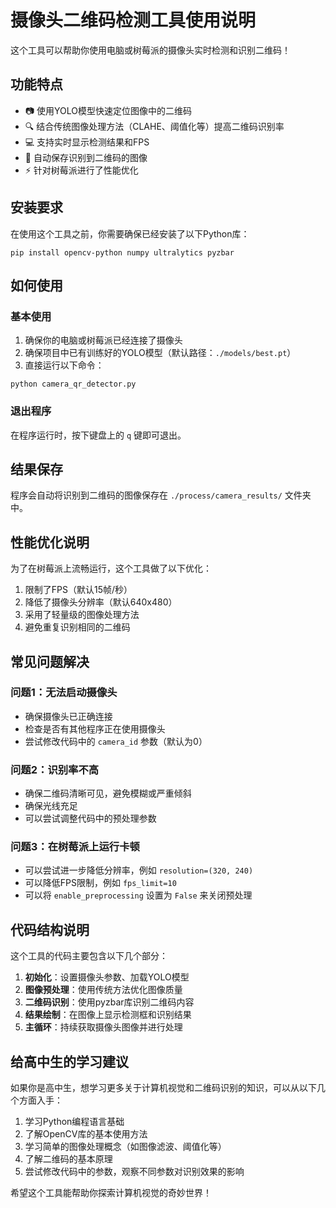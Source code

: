 # 摄像头二维码检测工具使用说明

这个工具可以帮助你使用电脑或树莓派的摄像头实时检测和识别二维码！

## 功能特点

- 📷 使用YOLO模型快速定位图像中的二维码
- 🔍 结合传统图像处理方法（CLAHE、阈值化等）提高二维码识别率
- 💻 支持实时显示检测结果和FPS
- 💾 自动保存识别到二维码的图像
- ⚡ 针对树莓派进行了性能优化

## 安装要求

在使用这个工具之前，你需要确保已经安装了以下Python库：

```
pip install opencv-python numpy ultralytics pyzbar
```

## 如何使用

### 基本使用

1. 确保你的电脑或树莓派已经连接了摄像头
2. 确保项目中已有训练好的YOLO模型（默认路径：`./models/best.pt`）
3. 直接运行以下命令：

```
python camera_qr_detector.py
```

### 退出程序

在程序运行时，按下键盘上的 `q` 键即可退出。

## 结果保存

程序会自动将识别到二维码的图像保存在 `./process/camera_results/` 文件夹中。

## 性能优化说明

为了在树莓派上流畅运行，这个工具做了以下优化：

1. 限制了FPS（默认15帧/秒）
2. 降低了摄像头分辨率（默认640x480）
3. 采用了轻量级的图像处理方法
4. 避免重复识别相同的二维码

## 常见问题解决

### 问题1：无法启动摄像头

- 确保摄像头已正确连接
- 检查是否有其他程序正在使用摄像头
- 尝试修改代码中的 `camera_id` 参数（默认为0）

### 问题2：识别率不高

- 确保二维码清晰可见，避免模糊或严重倾斜
- 确保光线充足
- 可以尝试调整代码中的预处理参数

### 问题3：在树莓派上运行卡顿

- 可以尝试进一步降低分辨率，例如 `resolution=(320, 240)`
- 可以降低FPS限制，例如 `fps_limit=10`
- 可以将 `enable_preprocessing` 设置为 `False` 来关闭预处理

## 代码结构说明

这个工具的代码主要包含以下几个部分：

1. **初始化**：设置摄像头参数、加载YOLO模型
2. **图像预处理**：使用传统方法优化图像质量
3. **二维码识别**：使用pyzbar库识别二维码内容
4. **结果绘制**：在图像上显示检测框和识别结果
5. **主循环**：持续获取摄像头图像并进行处理

## 给高中生的学习建议

如果你是高中生，想学习更多关于计算机视觉和二维码识别的知识，可以从以下几个方面入手：

1. 学习Python编程语言基础
2. 了解OpenCV库的基本使用方法
3. 学习简单的图像处理概念（如图像滤波、阈值化等）
4. 了解二维码的基本原理
5. 尝试修改代码中的参数，观察不同参数对识别效果的影响

希望这个工具能帮助你探索计算机视觉的奇妙世界！